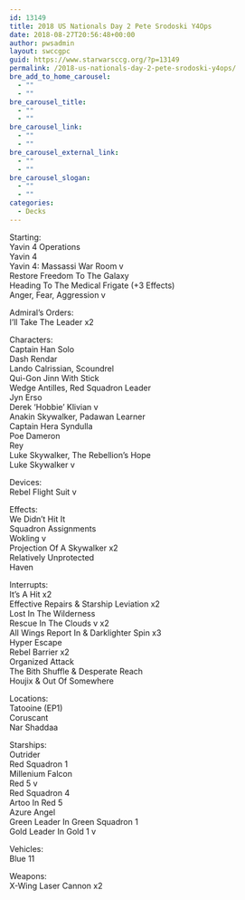 ```yaml
---
id: 13149
title: 2018 US Nationals Day 2 Pete Srodoski Y4Ops
date: 2018-08-27T20:56:48+00:00
author: pwsadmin
layout: swccgpc
guid: https://www.starwarsccg.org/?p=13149
permalink: /2018-us-nationals-day-2-pete-srodoski-y4ops/
bre_add_to_home_carousel:
  - ""
  - ""
bre_carousel_title:
  - ""
  - ""
bre_carousel_link:
  - ""
  - ""
bre_carousel_external_link:
  - ""
  - ""
bre_carousel_slogan:
  - ""
  - ""
categories:
  - Decks
---
```

Starting:  
Yavin 4 Operations  
Yavin 4  
Yavin 4: Massassi War Room v  
Restore Freedom To The Galaxy  
Heading To The Medical Frigate (+3 Effects)  
Anger, Fear, Aggression v

Admiral’s Orders:  
I’ll Take The Leader x2

Characters:  
Captain Han Solo  
Dash Rendar  
Lando Calrissian, Scoundrel  
Qui-Gon Jinn With Stick  
Wedge Antilles, Red Squadron Leader  
Jyn Erso  
Derek ‘Hobbie’ Klivian v  
Anakin Skywalker, Padawan Learner  
Captain Hera Syndulla  
Poe Dameron  
Rey  
Luke Skywalker, The Rebellion’s Hope  
Luke Skywalker v

Devices:  
Rebel Flight Suit v

Effects:  
We Didn’t Hit It  
Squadron Assignments  
Wokling v  
Projection Of A Skywalker x2  
Relatively Unprotected  
Haven

Interrupts:  
It’s A Hit x2  
Effective Repairs & Starship Leviation x2  
Lost In The Wilderness  
Rescue In The Clouds v x2  
All Wings Report In & Darklighter Spin x3  
Hyper Escape  
Rebel Barrier x2  
Organized Attack  
The Bith Shuffle & Desperate Reach  
Houjix & Out Of Somewhere

Locations:  
Tatooine (EP1)  
Coruscant  
Nar Shaddaa

Starships:  
Outrider  
Red Squadron 1  
Millenium Falcon  
Red 5 v  
Red Squadron 4  
Artoo In Red 5  
Azure Angel  
Green Leader In Green Squadron 1  
Gold Leader In Gold 1 v

Vehicles:  
Blue 11

Weapons:  
X-Wing Laser Cannon x2